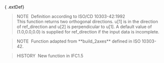 { .extDef}
> NOTE&nbsp; Definition according to ISO/CD 10303-42:1992  
> This function returns two orthogonal directions. u[1] is in the direction of ref_direction and u[2] is perpendicular to u[1]. A default value of (1.0,0.0,0.0) is supplied for ref_direction if the input data is incomplete.

> NOTE&nbsp; Function adapted from \*\*build_2axes\*\* defined in ISO 10303-42.

> HISTORY&nbsp; New function in IFC1.5
